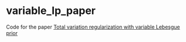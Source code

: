 # variable_lp_paper
Code for the paper [Total variation regularization with variable Lebesgue prior](https://arxiv.org/abs/1702.08807)
